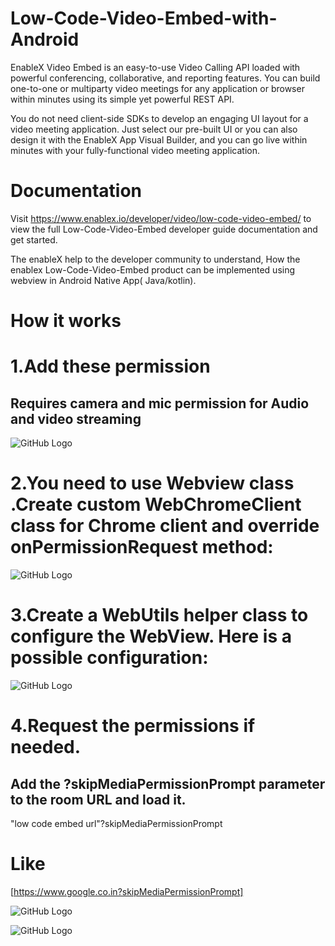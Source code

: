 # Low-Code-Video-Embed-with-Android

EnableX Video Embed is an easy-to-use Video Calling API loaded with powerful conferencing, collaborative, and reporting features. You can build one-to-one or multiparty video meetings for any application or browser within minutes using its simple yet powerful REST API.

You do not need client-side SDKs to develop an engaging UI layout for a video meeting application. Just select our pre-built UI or you can also design it with the EnableX App Visual Builder, and you can go live within minutes with your fully-functional video meeting application.


 # Documentation
Visit https://www.enablex.io/developer/video/low-code-video-embed/ to view the full Low-Code-Video-Embed developer guide documentation and get started.


The enableX help to the developer community to understand, How the enablex Low-Code-Video-Embed product can be implemented using webview in Android Native App( Java/kotlin).

# How it works

# 1.Add  these  permission 
## Requires camera and mic permission for Audio and video streaming 


 ![GitHub Logo](/images/permission.png)




# 2.You need to use Webview class .Create custom WebChromeClient class for Chrome client  and override onPermissionRequest method:

![GitHub Logo](/images/customchromeclient.png)



# 3.Create a WebUtils helper class to configure the WebView. Here is a possible configuration:

![GitHub Logo](/images/webUtils.png)


# 4.Request the permissions if needed.
 ## Add the ?skipMediaPermissionPrompt parameter to the room URL and load it.

   "low code embed url"?skipMediaPermissionPrompt
 # Like
[https://www.google.co.in?skipMediaPermissionPrompt]



![GitHub Logo](/images/initial_page.jpg)


![GitHub Logo](/images/conference.jpg)

